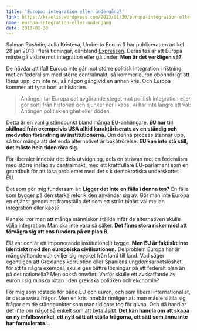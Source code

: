 ```yaml
---
title: 'Europa: integration eller undergång?'
link: https://kraulis.wordpress.com/2013/01/30/europa-integration-eller-undergang/
name: europa-integration-eller-undergang
date: 2013-01-30
---
```

Salman Rushdie, Julia Kristeva, Umberto Eco m fl har publicerat en artikel 28 jan 2013 i flera tidningar, däribland [Expressen](http://www.expressen.se/kultur/undergang/). Deras tes är att Europa måste gå vidare mot integration eller gå under. **Men är det verkligen så?**

De hävdar att ifall Europa inte går mot större politisk integration i riktning mot en federalism med större centralmakt, så kommer euron obönhörligt att lösas upp, om inte nu, så någon gång vid en annan kris. Och Europa kommer att tyna bort ur historien.

> Antingen tar Europa det avgörande steget mot politisk integration eller gör sorti från historien och sjunker ner i kaos. Vi har inte längre ett val: Antingen politisk enighet eller döden.

Detta är en vanlig ståndpunkt bland många EU-anhängare. **EU har till skillnad från exempelvis USA alltid karaktäriserats av en ständig och medveten förändring av institutionerna.** Om denna process stannar upp, så tror många att det enda alternativet är bakåtrörelse. **EU kan inte stå still, det måste hela tiden röra sig.**



För liberaler innebär det dels utvidgning, dels en strävan mot en federalism med större inslag av centralmakt, med ett kraftfullare EU-parlament som en grundbult för att lösa problemet med det s k demokratiska underskottet i EU.

Det som gör mig fundersam är: **Ligger det inte en fälla i denna tes?** En fälla som bygger på den starka retorik den använder sig av. Gör man inte Europa en otjänst genom att framställa det som ett strikt binärt val mellan integration eller kaos?

Kanske tror man att många människor ställda inför de alternativen skulle välja integration. Man ska inte vara så säker. **Det finns stora risker med att förvägra sig att ens fundera på en plan B.**

EU var och är ett imponerande institutionellt bygge. **Men EU är faktiskt inte identiskt med den europeiska civilisationen.** De problem Europa har är mångskiftande och skiljer sig mycket från land till land. Vad säger egentligen att Greklands korruption eller Spaniens ungdomsarbetslöshet, för att ta några exempel, skulle ges bättre lösningar på ett federalt plan än på det nationella? Men också omvänt: Varför skulle ett avskaffande av euron i sig minska rötan i den grekiska politiken och ekonomin?

För mig som röstade för både EU och euron, och som liberal internationalist, är detta svåra frågor. Men en kris innebär rimligen att man måste ställa sig frågor om de ståndpunkter som man tidigare tog för givna. Och då handlar det inte om något så enkelt som att byta åsikt. **Det kan handla om att skapa en ny infallssvinkel, ett nytt sätt att ställa frågorna, ett sätt som ännu inte har formulerats...**

